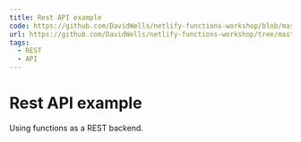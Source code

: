 ```yaml
---
title: Rest API example
code: https://github.com/DavidWells/netlify-functions-workshop/blob/master/lessons-code-complete/use-cases/1-rest-api/functions/api.js
url: https://github.com/DavidWells/netlify-functions-workshop/tree/master/lessons-code-complete/use-cases/1-rest-api
tags: 
  - REST
  - API
---
```


# Rest API example

Using functions as a REST backend.
